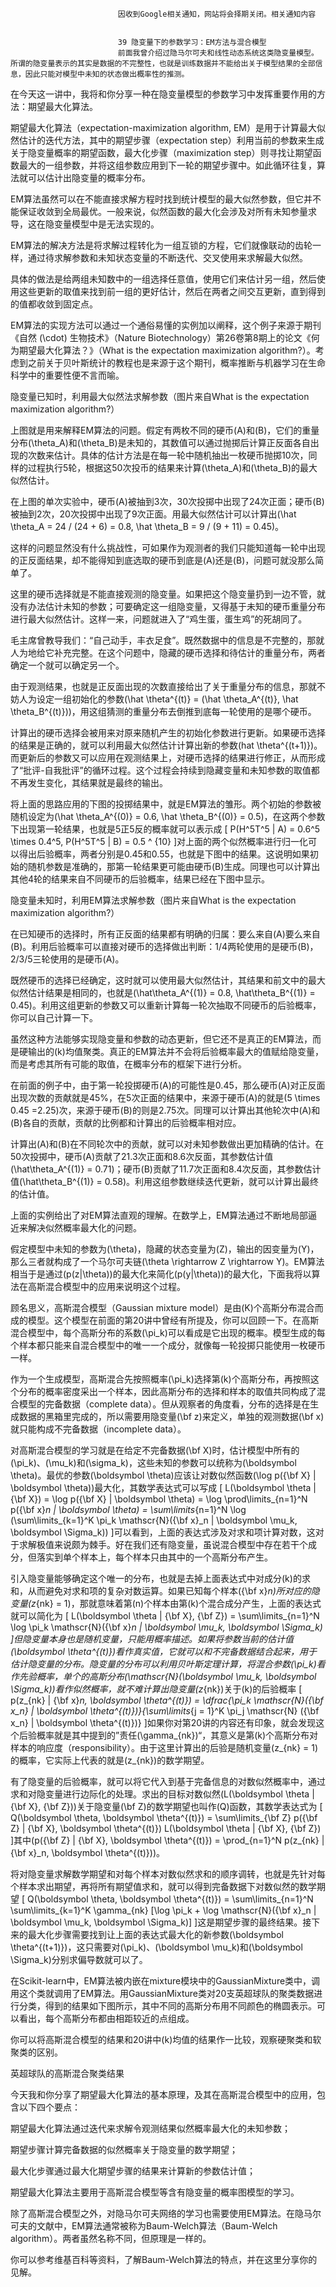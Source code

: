 
                            
                            因收到Google相关通知，网站将会择期关闭。相关通知内容
                            
                            
                            39 隐变量下的参数学习：EM方法与混合模型
                            前面我曾介绍过隐马尔可夫和线性动态系统这类隐变量模型。所谓的隐变量表示的其实是数据的不完整性，也就是训练数据并不能给出关于模型结果的全部信息，因此只能对模型中未知的状态做出概率性的推测。

在今天这一讲中，我将和你分享一种在隐变量模型的参数学习中发挥重要作用的方法：期望最大化算法。

期望最大化算法（expectation-maximization algorithm, EM）是用于计算最大似然估计的迭代方法，其中的期望步骤（expectation step）利用当前的参数来生成关于隐变量概率的期望函数，最大化步骤（maximization step）则寻找让期望函数最大的一组参数，并将这组参数应用到下一轮的期望步骤中。如此循环往复，算法就可以估计出隐变量的概率分布。

EM算法虽然可以在不能直接求解方程时找到统计模型的最大似然参数，但它并不能保证收敛到全局最优。一般来说，似然函数的最大化会涉及对所有未知参量求导，这在隐变量模型中是无法实现的。

EM算法的解决方法是将求解过程转化为一组互锁的方程，它们就像联动的齿轮一样，通过待求解参数和未知状态变量的不断迭代、交叉使用来求解最大似然。

具体的做法是给两组未知数中的一组选择任意值，使用它们来估计另一组，然后使用这些更新的取值来找到前一组的更好估计，然后在两者之间交互更新，直到得到的值都收敛到固定点。

EM算法的实现方法可以通过一个通俗易懂的实例加以阐释，这个例子来源于期刊《自然 \(\\cdot\) 生物技术》（Nature Biotechnology）第26卷第8期上的论文《何为期望最大化算法？》（What is the expectation maximization algorithm?）。考虑到之前关于贝叶斯统计的教程也是来源于这个期刊，概率推断与机器学习在生命科学中的重要性便不言而喻。



隐变量已知时，利用最大似然法求解参数（图片来自What is the expectation maximization algorithm?）

上图就是用来解释EM算法的问题。假定有两枚不同的硬币\(A\)和\(B\)，它们的重量分布\(\\theta_A\)和\(\\theta_B\)是未知的，其数值可以通过抛掷后计算正反面各自出现的次数来估计。具体的估计方法是在每一轮中随机抽出一枚硬币抛掷10次，同样的过程执行5轮，根据这50次投币的结果来计算\(\\theta_A\)和\(\\theta_B\)的最大似然估计。

在上图的单次实验中，硬币\(A\)被抽到3次，30次投掷中出现了24次正面；硬币\(B\)被抽到2次，20次投掷中出现了9次正面。用最大似然估计可以计算出\(\\hat \\theta_A = 24 / (24 + 6) = 0.8, \\hat \\theta_B = 9 / (9 + 11) = 0.45\)。

这样的问题显然没有什么挑战性，可如果作为观测者的我们只能知道每一轮中出现的正反面结果，却不能得知到底选取的硬币到底是\(A\)还是\(B\)，问题可就没那么简单了。

这里的硬币选择就是不能直接观测的隐变量。如果把这个隐变量扔到一边不管，就没有办法估计未知的参数；可要确定这一组隐变量，又得基于未知的硬币重量分布进行最大似然估计。这样一来，问题就进入了“鸡生蛋，蛋生鸡”的死胡同了。

毛主席曾教导我们：“自己动手，丰衣足食”。既然数据中的信息是不完整的，那就人为地给它补充完整。在这个问题中，隐藏的硬币选择和待估计的重量分布，两者确定一个就可以确定另一个。

由于观测结果，也就是正反面出现的次数直接给出了关于重量分布的信息，那就不妨人为设定一组初始化的参数\(\\hat \\theta^{(t)} = (\\hat \\theta_A^{(t)}, \\hat \\theta_B^{(t)})\)，用这组猜测的重量分布去倒推到底每一轮使用的是哪个硬币。

计算出的硬币选择会被用来对原来随机产生的初始化参数进行更新。如果硬币选择的结果是正确的，就可以利用最大似然估计计算出新的参数\(hat \\theta^{(t+1)}\)。而更新后的参数又可以应用在观测结果上，对硬币选择的结果进行修正，从而形成了“批评-自我批评”的循环过程。这个过程会持续到隐藏变量和未知参数的取值都不再发生变化，其结果就是最终的输出。

将上面的思路应用的下图的投掷结果中，就是EM算法的雏形。两个初始的参数被随机设定为\(\\hat \\theta_A^{(0)} = 0.6, \\hat \\theta_B^{(0)} = 0.5\)，在这两个参数下出现第一轮结果，也就是5正5反的概率就可以表示成
\[ P(H^5T^5 | A) = 0.6^5 \\times 0.4^5, P(H^5T^5 | B) = 0.5 ^ {10} \]对上面的两个似然概率进行归一化可以得出后验概率，两者分别是0.45和0.55，也就是下图中的结果。这说明如果初始的随机参数是准确的，那第一轮结果更可能由硬币\(B\)生成。同理也可以计算出其他4轮的结果来自不同硬币的后验概率，结果已经在下图中显示。



隐变量未知时，利用EM算法求解参数（图片来自What is the expectation maximization algorithm?）

在已知硬币的选择时，所有正反面的结果都有明确的归属：要么来自\(A\)要么来自\(B\)。利用后验概率可以直接对硬币的选择做出判断：1/4两轮使用的是硬币\(B\)，2/3/5三轮使用的是硬币\(A\)。

既然硬币的选择已经确定，这时就可以使用最大似然估计，其结果和前文中的最大似然估计结果是相同的，也就是\(\\hat\\theta_A^{(1)} = 0.8, \\hat\\theta_B^{(1)} = 0.45\)。利用这组更新的参数又可以重新计算每一轮次抽取不同硬币的后验概率，你可以自己计算一下。

虽然这种方法能够实现隐变量和参数的动态更新，但它还不是真正的EM算法，而是硬输出的\(k\)均值聚类。真正的EM算法并不会将后验概率最大的值赋给隐变量，而是考虑其所有可能的取值，在概率分布的框架下进行分析。

在前面的例子中，由于第一轮投掷硬币\(A\)的可能性是0.45，那么硬币\(A\)对正反面出现次数的贡献就是45%，在5次正面的结果中，来源于硬币\(A\)的就是\(5 \\times 0.45 =2.25\)次，来源于硬币\(B\)的则是2.75次。同理可以计算出其他轮次中\(A\)和\(B\)各自的贡献，贡献的比例都和计算出的后验概率相对应。

计算出\(A\)和\(B\)在不同轮次中的贡献，就可以对未知参数做出更加精确的估计。在50次投掷中，硬币\(A\)贡献了21.3次正面和8.6次反面，其参数估计值\(\\hat\\theta_A^{(1)} = 0.71\)；硬币\(B\)贡献了11.7次正面和8.4次反面，其参数估计值\(\\hat\\theta_B^{(1)} = 0.58\)。利用这组参数继续迭代更新，就可以计算出最终的估计值。

上面的实例给出了对EM算法直观的理解。在数学上，EM算法通过不断地局部逼近来解决似然概率最大化的问题。

假定模型中未知的参数为\(\\theta\)，隐藏的状态变量为\(Z\)，输出的因变量为\(Y\)，那么三者就构成了一个马尔可夫链\(\\theta \\rightarrow Z \\rightarrow Y\)。EM算法相当于是通过\(p(z|\\theta)\)的最大化来简化\(p(y|\\theta)\)的最大化，下面我将以算法在高斯混合模型中的应用来说明这个过程。

顾名思义，高斯混合模型（Gaussian mixture model）是由\(K\)个高斯分布混合而成的模型。这个模型在前面的第20讲中曾经有所提及，你可以回顾一下。在高斯混合模型中，每个高斯分布的系数\(\\pi_k\)可以看成是它出现的概率。模型生成的每个样本都只能来自混合模型中的唯一一个成分，就像每一轮投掷只能使用一枚硬币一样。

作为一个生成模型，高斯混合先按照概率\(\\pi_k\)选择第\(k\)个高斯分布，再按照这个分布的概率密度采出一个样本，因此高斯分布的选择和样本的取值共同构成了混合模型的完备数据（complete data）。但从观察者的角度看，分布的选择是在生成数据的黑箱里完成的，所以需要用隐变量\(\\bf z\)来定义，单独的观测数据\(\\bf x\)就只能构成不完备数据（incomplete data）。

对高斯混合模型的学习就是在给定不完备数据\(\\bf X\)时，估计模型中所有的\(\\pi_k\)、\(\\mu_k\)和\(\\sigma_k\)，这些未知的参数可以统称为\(\\boldsymbol \\theta\)。最优的参数\(\\boldsymbol \\theta\)应该让对数似然函数\(\\log p({\\bf X} | \\boldsymbol \\theta)\)最大化，其数学表达式可以写成
\[ L(\\boldsymbol \\theta | {\\bf X}) = \\log p({\\bf X} | \\boldsymbol \\theta) = \\log \\prod\\limits_{n=1}^N p({\\bf x}_n | \\boldsymbol \\theta) = \\sum\\limits_{n=1}^N \\log (\\sum\\limits_{k=1}^K \\pi_k \\mathscr{N}({\\bf x}_n | \\boldsymbol \\mu_k, \\boldsymbol \\Sigma_k)) \]可以看到，上面的表达式涉及对求和项计算对数，这对于求解极值来说颇为棘手。好在我们还有隐变量，虽说混合模型中存在若干个成分，但落实到单个样本上，每个样本只由其中的一个高斯分布产生。

引入隐变量能够确定这个唯一的分布，也就是去掉上面表达式中对成分\(k\)的求和，从而避免对求和项的复杂对数运算。如果已知每个样本\({\\bf x}_n\)所对应的隐变量\(z_{nk} = 1\)，那就意味着第\(n\)个样本由第\(k\)个混合成分产生，上面的表达式就可以简化为
\[ L(\\boldsymbol \\theta | {\\bf X}, {\\bf Z}) = \\sum\\limits_{n=1}^N \\log \\pi_k \\mathscr{N}({\\bf x}_n | \\boldsymbol \\mu_k, \\boldsymbol \\Sigma_k) \]但隐变量本身也是随机变量，只能用概率描述。如果将参数当前的估计值\(\\boldsymbol \\theta^{(t)}\)看作真实值，它就可以和不完备数据结合起来，用于估计隐变量的分布。隐变量的分布可以利用贝叶斯定理计算，将混合参数\(\\pi_k\)看作先验概率，单个的高斯分布\(\\mathscr{N}(\\boldsymbol \\mu_k, \\boldsymbol \\Sigma_k)\)看作似然概率，就不难计算出隐变量\(z_{nk}\)关于\(k\)的后验概率
\[ p(z_{nk} | {\\bf x}_n, \\boldsymbol \\theta^{(t)}) = \\dfrac{\\pi_k \\mathscr{N}({\\bf x_n} | \\boldsymbol \\theta^{(t)})}{\\sum\\limits_{j = 1}^K \\pi_j \\mathscr{N} ({\\bf x_n} | \\boldsymbol \\theta^{(t)})} \]如果你对第20讲的内容还有印象，就会发现这个后验概率就是其中提到的”责任\(\\gamma_{nk}\)“，其意义是第\(k\)个高斯分布对样本的响应度（responsibility）。由于这里计算出的后验是随机变量\(z_{nk} = 1\)的概率，它实际上代表的就是\(z_{nk}\)的数学期望。

有了隐变量的后验概率，就可以将它代入到基于完备信息的对数似然概率中，通过求和对隐变量进行边际化的处理。求出的目标对数似然\(L(\\boldsymbol \\theta | {\\bf X}, {\\bf Z})\)关于隐变量\(\\bf Z\)的数学期望也叫作\(Q\)函数，其数学表达式为
\[ Q(\\boldsymbol \\theta, \\boldsymbol \\theta^{(t)}) = \\sum\\limits_{\\bf Z} p({\\bf Z} | {\\bf X}, \\boldsymbol \\theta^{(t)}) L(\\boldsymbol \\theta | {\\bf X}, {\\bf Z}) \]其中\(p({\\bf Z} | {\\bf X}, \\boldsymbol \\theta^{(t)}) = \\prod_{n=1}^N p(z_{nk} | {\\bf x}_n, \\boldsymbol \\theta^{(t)})\)。

将对隐变量求解数学期望和对每个样本对数似然求和的顺序调转，也就是先针对每个样本求出期望，再将所有期望值求和，就可以得到完备数据下对数似然的数学期望
\[ Q(\\boldsymbol \\theta, \\boldsymbol \\theta^{(t)}) = \\sum\\limits_{n=1}^N \\sum\\limits_{k=1}^K \\gamma_{nk} \[\\log \\pi_k + \\log \\mathscr{N}({\\bf x}_n | \\boldsymbol \\mu_k, \\boldsymbol \\Sigma_k)\] \]这是期望步骤的最终结果。接下来的最大化步骤需要找到让上面的表达式最大化的新参数\(\\boldsymbol \\theta^{(t+1)}\)，这只需要对\(\\pi_k\)、\(\\boldsymbol \\mu_k\)和\(\\boldsymbol \\Sigma_k\)分别求偏导数就可以了。

在Scikit-learn中，EM算法被内嵌在mixture模块中的GaussianMixture类中，调用这个类就调用了EM算法。用GaussianMixture类对20支英超球队的聚类数据进行分类，得到的结果如下图所示，其中不同的高斯分布用不同颜色的椭圆表示。可以看出，每个高斯分布都由相距较近的点组成。

你可以将高斯混合模型的结果和20讲中\(k\)均值的结果作一比较，观察硬聚类和软聚类的区别。



英超球队的高斯混合聚类结果

今天我和你分享了期望最大化算法的基本原理，及其在高斯混合模型中的应用，包含以下四个要点：


期望最大化算法通过迭代来求解令观测结果似然概率最大化的未知参数；

期望步骤计算完备数据的似然概率关于隐变量的数学期望；

最大化步骤通过最大化期望步骤的结果来计算新的参数估计值；

期望最大化算法主要用于高斯混合模型等含有隐变量的概率图模型的学习。


除了高斯混合模型之外，对隐马尔可夫网络的学习也需要使用EM算法。在隐马尔可夫的文献中，EM算法通常被称为Baum-Welch算法（Baum-Welch algorithm）。两者虽然名称不同，但原理是一样的。

你可以参考维基百科等资料，了解Baum-Welch算法的特点，并在这里分享你的见解。



                        
                        
                            